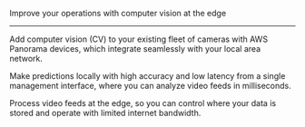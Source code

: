 Improve your operations with computer vision at the edge

--------

Add computer vision (CV) to your existing fleet of cameras with AWS Panorama devices, which integrate seamlessly with your local area network.

Make predictions locally with high accuracy and low latency from a single management interface, where you can analyze video feeds in milliseconds.

Process video feeds at the edge, so you can control where your data is stored and operate with limited internet bandwidth.